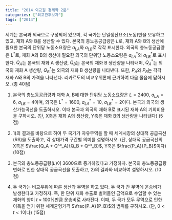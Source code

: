 ```yaml
---
title: "2014 외교원 경제학 2문"
categories: ["외교관후보자"]
tags: ["2014"]
---
```


세계는 본국과 외국으로 구성되어 있으며, 각 국가는 단일생산요소(노동)만을 보유하고 있고, 재화 A와 B를 생산할 수 있다. 본국의 총노동공급량은 $L$로, 재화 A와 B의 생산에 필요한 본국의 단위당 노동소요량은 $a_{LA}$와 $a_{LB}$로 각각 표시한다. 외국의 총노동공급량은 $L^*$로, 재화 A와 B의 생산에 필요한 외국의 단위당 노동소요량은 $a^*_{LA}$와 $a^*_{LB}$로 표시한다. $Q_A$는 본국의 재화 A 생산량, $Q_B$는 본국의 재화 B 생산량을 나타내며, $Q^*_A$는 외국의 재화 A 생산량, $Q^*_B$는 외국의 재화 B 생산량을 나타낸다. 또한, $P_A$와 $P_B$는 각각 재화 A와 B의 가격을 나타낸다. 리카르도의 비교우위론에 근거하여 다음 물음에 답하시오. (총 40점)

1) 본국의 총노동공급량과 재화 A, B에 대한 단위당 노동소요량은 $L=2400$, $a_{LA}=6$, $a_{LB}=4$이며, 외국은 $L^*=1600$, $a^*_{LA}=10$, $a^*_{LB}=2$이다. 본국과 외국의 생산가능곡선을 도출하시오. 이때 본국과 외국의 재화 B로 표시된 재화 A의 기회비용을 구하시오. (단, X축은 재화 A의 생산량, Y축은 재화 B의 생산량을 나타낸다) (5점)

2) 1)의 결과를 바탕으로 하여 두 국가가 자유무역을 할 때 세계시장의 상대적 공급곡선(RS)을 도출하고, 각 상대가격 구간별 의미를 설명하시오. (단, 상대적 공급곡선의 X축은 $\frac{Q_A + Q^*_A}{Q_B + Q^*_B}$, Y축은 $\frac{P_A}{P_B}$이다) (10점)

3) 본국의 총노동공급량($L$)이 3600으로 증가하였다고 가정하자. 본국의 총노동공급량 변화로 인한 상대적 공급곡선을 도출하고, 2)의 결과와 비교하여 설명하시오. (10점)

4) 두 국가는 비교우위에 따른 생산과 무역을 하고 있다. 두 국가 간 무역에 운송비가 발생한다고 가정하자. 즉, 한 단위 재화 수출로 벌어들인 금액으로 수입할 수 있는 재화의 양이 $t\times 100\%$만큼 운송비로 사라진다. 이때, 두 국가 모두 무역으로 인한 이득을 얻기 위한 세계균형가격 $\frac{P_A}{P_B}$의 범위를 구하시오. (단, $0<t<1$이다) (15점)
